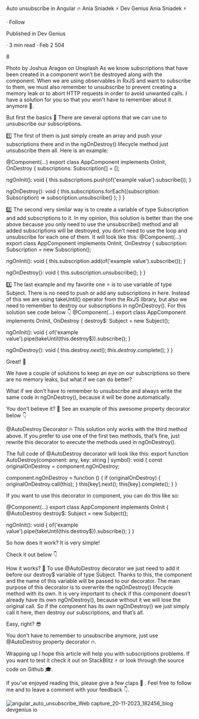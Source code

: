 Auto unsubscribe in Angular 🔥
Ania Sniadek ⚡️
Dev Genius
Ania Sniadek ⚡️

·
Follow

Published in
Dev Genius

·
3 min read
·
Feb 2
504


8






Photo by Joshua Aragon on Unsplash
As we know subscriptions that have been created in a component won’t be destroyed along with the component. When we are using observables in RxJS and want to subscribe to them, we must also remember to unsubscribe to prevent creating a memory leak or to abort HTTP requests in order to avoid unwanted calls. I have a solution for you so that you won’t have to remember about it anymore 🙌.

But first the basics 🙂
There are several options that we can use to unsubscribe our subscriptions.

1️⃣ The first of them is just simply create an array and push your subscriptions there and in the ngOnDestroy() lifecycle method just unsubscribe them all. Here is an example:

@Component(...)
export class AppComponent implements OnInit, OnDestroy {
  subscriptions: Subscription[] = [];

  ngOnInit(): void {
    this.subscriptions.push(of('example value').subscribe());
  }

  ngOnDestroy(): void {
    this.subscriptions.forEach((subscription: Subscription) =>
      subscription.unsubscribe()
    );
  }
}

2️⃣ The second very similar way is to create a variable of type Subscription and add subscriptions to it. In my opinion, this solution is better than the one above because you only need to use the unsubscribe() method and all added subscriptions will be destroyed, you don’t need to use the loop and unsubscribe for each one of them. It will look like this:
@Component(...)
export class AppComponent implements OnInit, OnDestroy {
  subscription: Subscription = new Subscription();

  ngOnInit(): void {
    this.subscription.add(of('example value').subscribe());
  }

  ngOnDestroy(): void {
    this.subscription.unsubscribe();
  }
}

3️⃣ The last example and my favorite one ⭐️ is to use variable of type Subject<void>. There is no need to push or add any subscriptions in here. Instead of this we are using takeUntil() operator from the RxJS library, but also we need to remember to destroy our subscriptions in ngOnDestroy(). For this solution see code below 👇
@Component(...)
export class AppComponent implements OnInit, OnDestroy {
  destroy$: Subject<void> = new Subject<void>();

  ngOnInit(): void {
    of('example value').pipe(takeUntil(this.destroy$)).subscribe();
  }

  ngOnDestroy(): void {
    this.destroy$.next();
    this.destroy$.complete();
  }
}

Great! 🤩

We have a couple of solutions to keep an eye on our subscriptions so there are no memory leaks, but what if we can do better?

What if we don’t have to remember to unsubscribe and always write the same code in ngOnDestroy(), because it will be done automatically.

You don’t believe it? 👀 See an example of this awesome property decorator below 👇

@AutoDestroy Decorator 🔥
This solution only works with the third method above. If you prefer to use one of the first two methods, that’s fine, just rewrite this decorator to execute the methods used in ngOnDestroy().

The full code of @AutoDestroy decorator will look like this:
export function AutoDestroy(component: any, key: string | symbol): void {
  const originalOnDestroy = component.ngOnDestroy;

  component.ngOnDestroy = function () {
    if (originalOnDestroy) {
      originalOnDestroy.call(this);
    }
    this[key].next();
    this[key].complete();
  }
}

If you want to use this decorator in component, you can do this like so:

@Component(...)
export class AppComponent implements OnInit {
  @AutoDestroy destroy$: Subject<void> = new Subject<void>();

  ngOnInit(): void {
    of('example value').pipe(takeUntil(this.destroy$)).subscribe();
  }
}

So how does it work? It is very simple!

Check it out below 👇

How it works? 🤔
To use @AutoDestroy decorator we just need to add it before our destroy$ variable of type Subject<void>. Thanks to this, the component and the name of this variable will be passed to our decorator. The main purpose of this decorator is to overwrite the ngOnDestroy() lifecycle method with its own. It is very important to check if this component doesn’t already have its own ngOnDestroy(), because without it we will lose the original call. So if the component has its own ngOnDestroy() we just simply call it here, then destroy our subscriptions, and that’s all.

Easy, right? 😎

You don’t have to remember to unsubscribe anymore, just use @AutoDestroy property decorator 🔥.

Wrapping up
I hope this article will help you with subscriptions problems. If you want to test it check it out on StackBlitz ⚡️ or look through the source code on Github 🎓.

If you’ve enjoyed reading this, please give a few claps 👏 . Feel free to follow me and to leave a comment with your feedback 👇.


![angular_auto_unsubscribe_Web capture_20-11-2023_182456_blog devgenius io](https://github.com/sjsumitjangir007/sumitj_blog/assets/17833671/404f4bba-f8f5-4996-b700-280f359b6222)
